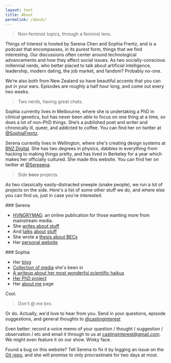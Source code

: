 ```yaml
---
layout: text
title: About
permalink: /about/
---
```


> Non-feminist topics, through a feminist lens.

Things of Interest is hosted by Serena Chen and Sophia Frentz, and is a podcast that encompasses, in its purest form, things that we find interesting. Our discussions often center around technological advancements and how they affect social issues. As two socially-conscious millennial nerds, who better placed to talk about artificial intelligence, leadership, modern dating, the job market, and fandom? Probably no-one.

We’re also both from New Zealand so have beautiful accents that you can put in your ears. Episodes are roughly a half hour long, and come out every two weeks.

> Two nerds, having great chats.

Sophia currently lives in Melbourne, where she is undertaking a PhD in clinical genetics, but has never been able to focus on one thing at a time, so does a lot of non-PhD things. She’s a published poet and writer and chronically ill, queer, and addicted to coffee. You can find her on twitter at [@SophiaFrentz](http://twitter.com/SophiaFrentz).

Serena currently lives in Wellington, where she's creating design systems at [BNZ Digital](https://www.bnz.co.nz). She has two degrees in physics, dabbles in everything from hacking to making things pretty, and has lived in Berkeley for a year which makes her officially cultured. She made this website. You can find her on twitter at [@Sereeena](http://twitter.com/Sereeena).

> Side ~~baes~~ projects.

As two classically easily-distracted sneeple (snake people), we run a lot of projects on the side. Here's a list of some other stuff we do, and where else you can find us, just in case you're interested.

<div class="col-50 f-left" markdown="1">
### Serena

- [HVNGRYMAG](http://hvngrymag.com): an online publication for those wanting more from mainstream media.
- She [writes about stuff](https://medium.com/@Sereeena)
- And [talks](https://www.youtube.com/watch?v=xWpQDCPc_8E) [about](https://speakerdeck.com/heisenburger/intro-to-design-and-ux-the-good-bits) [stuff](https://medium.com/hvngry-magazine/feminism-is-a-ramp-96796a63c5c7)
- She wrote a [thesis about BECs](https://issuu.com/heisenburger/docs/thesis/7)
- Her [personal website](http://serena.ws)

</div>

<div class="col-50 f-right" markdown="1">
### Sophia

- Her [blog](http://causativecorrelation.wordpress.com/)
- [Collection of media](https://causativecorrelation.wordpress.com/other-media/) she's been in
- [A writeup about her most wonderful scientific haikus](http://www.laweekly.com/arts/a-haiku-meet-up-where-poets-try-to-explain-the-world-in-three-lines-4183872)
- [Her PhD project](http://www.amdf.org.au/amdf-phd-scholarship-sophia-frentz/)
- Her [about me](https://about.me/sophiafrentz) page

</div>

Cool.

> Don't @ me bro.

Or do. Actually, we'd love to hear from you. Send in your questions, episode suggestions, and general thoughts to [@castinginterest](http://twitter.com/castinginterest)

Even better: record a voice memo of your question / thought / suggestion / observation / etc and email it through to us at castinginterest@gmail.com. We might even feature it on our show. Winky face.

Found a bug on this website? Tell Serena to fix it by logging an issue on the [Git repo](https://github.com/heisenburger/thingsofinterest/issues), and she will promise to only procrastinate for two days at most.

